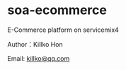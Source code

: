 soa-ecommerce
=============

E-Commerce platform on servicemix4 

Author：Killko Hon

Email: killko@qq.com

